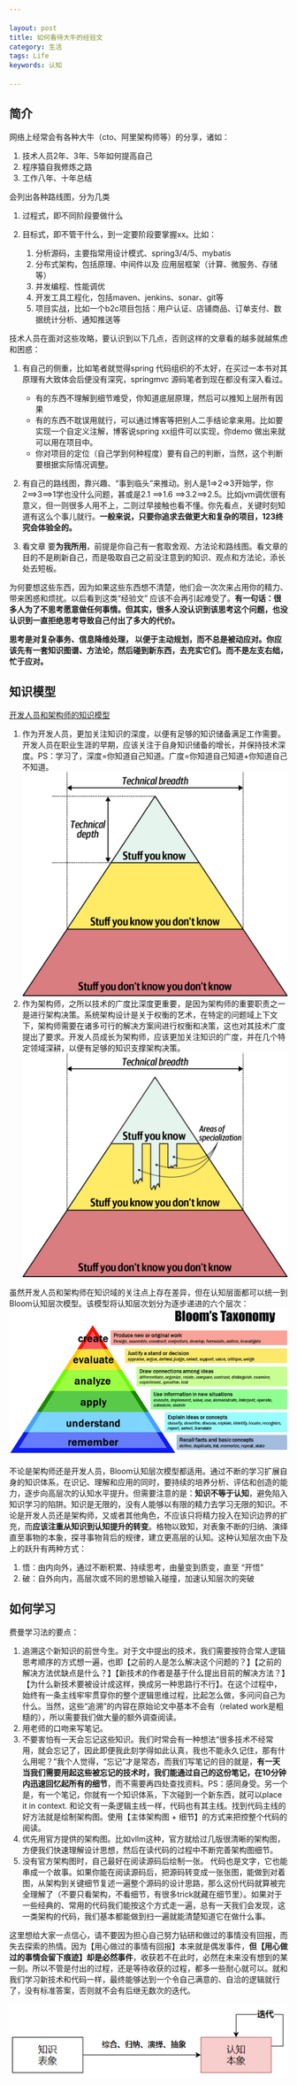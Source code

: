 ```yaml
---

layout: post
title: 如何看待大牛的经验文
category: 生活
tags: Life
keywords: 认知

---
```


## 简介

网络上经常会有各种大牛（cto、阿里架构师等）的分享，诸如：

1. 技术人员2年、3年、5年如何提高自己
2. 程序猿自我修炼之路
3. 工作八年、十年总结

会列出各种路线图，分为几类

1. 过程式，即不同阶段要做什么
2. 目标式，即不管干什么，到一定要阶段要掌握xx。比如：

	1. 分析源码，主要指常用设计模式、spring3/4/5、mybatis
	2. 分布式架构，包括原理、中间件以及 应用层框架（计算、微服务、存储等）
	3. 并发编程、性能调优
	4. 开发工具工程化，包括maven、jenkins、sonar、git等
	5. 项目实战，比如一个b2c项目包括：用户认证、店铺商品、订单支付、数据统计分析、通知推送等

技术人员在面对这些攻略，要认识到以下几点，否则这样的文章看的越多就越焦虑和困惑：

1. 有自己的侧重，比如笔者就觉得spring 代码组织的不太好，在买过一本书对其原理有大致体会后便没有深究，springmvc 源码笔者到现在都没有深入看过。

	* 有的东西不理解到细节难受，你知道底层原理，然后可以推知上层所有因果
	* 有的东西不耽误用就行，可以通过博客等把别人二手结论拿来用。比如要实现一个自定义注解，博客说spring xx组件可以实现，你demo 做出来就可以用在项目中。
	* 你对项目的定位（自己学到何种程度）要有自己的判断，当然，这个判断要根据实际情况调整。
2. 有自己的路线图，靠兴趣、“事到临头”来推动。别人是1=>2=>3开始学，你2==>3==>1学也没什么问题，甚或是2.1 ==>1.6 ==>3.2==>2.5。比如jvm调优很有意义，但一则很多人用不上，二则过早接触也看不懂。你先看点，关键时刻知道有这么个事儿就行。**一般来说，只要你追求去做更大和复杂的项目，123终究会体验全的。**
3. 看文章 要**为我所用**，前提是你自己有一套取舍观、方法论和路线图。看文章的目的不是刷新自己，而是吸取自己之前没注意到的知识、观点和方法论，添长处去短板。

为何要想这些东西，因为如果这些东西想不清楚，他们会一次次来占用你的精力、带来困惑和烦扰。以后看到这类“经验文” 应该不会再引起难受了。**有一句话：很多人为了不思考愿意做任何事情。但其实，很多人没认识到该思考这个问题，也没认识到一直拒绝思考导致自己付出了多大的代价。**

**思考是对复杂事务、信息降维处理， 以便于主动规划，而不总是被动应对。你应该先有一套知识图谱、方法论，然后碰到新东西，去充实它们。而不是左支右绌，忙于应对。**

## 知识模型

[开发人员和架构师的知识模型](https://mp.weixin.qq.com/s/C8o7emsIzm7eOoBqWUjbyQ)
1. 作为开发人员，更加关注知识的深度，以便有足够的知识储备满足工作需要。开发人员在职业生涯的早期，应该关注于自身知识储备的增长，并保持技术深度。PS：学习了，深度=你知道自己知道。广度=你知道自己知道+你知道自己不知道。
	![](/public/upload/life/developer_breadth_depth.jpg)
2. 作为架构师，之所以技术的广度比深度更重要，是因为架构师的重要职责之一是进行架构决策。系统架构设计是关于权衡的艺术，在特定的问题域上下文下，架构师需要在诸多可行的解决方案间进行权衡和决策，这也对其技术广度提出了要求。开发人员成长为架构师，应该更加关注知识的广度，并在几个特定领域深耕，以便有足够的知识支撑架构决策。
	![](/public/upload/life/architecture_breadth_depth.jpg)

虽然开发人员和架构师在知识域的关注点上存在差异，但在认知层面都可以统一到Bloom认知层次模型。该模型将认知层次划分为逐步递进的六个层次：
![](/public/upload/life/bloom_taxonomy.jpg)

不论是架构师还是开发人员，Bloom认知层次模型都适用。通过不断的学习扩展自身的知识体系，在识记、理解和应用的同时，要持续的培养分析、评估和创造的能力，逐步向高层次的认知水平提升。但需要注意的是：**知识不等于认知**，避免陷入知识学习的陷阱。知识是无限的，没有人能够以有限的精力去学习无限的知识。不论是开发人员还是架构师，又或者其他角色，不应该只将精力投入在知识边界的扩充，而**应该注重从知识到认知提升的转变**。格物以致知，对表象不断的归纳、演绎直至事物的本象，探寻事物背后的规律，建立更高层的认知。这种认知层次由下及上的跃升有两种方式：
1. 悟：由内向外，通过不断积累、持续思考，由量变到质变，直至 “开悟”
2. 破：自外向内，高层次或不同的思想输入碰撞，加速认知层次的突破

## 如何学习

费曼学习法的要点：
1. 追溯这个新知识的前世今生。对于文中提出的技术，我们需要按符合常人逻辑思考顺序的方式想一遍，也即【之前的人是怎么解决这个问题的？】【之前的解决方法优缺点是什么？】【新技术的作者是基于什么提出目前的解决方法？】【为什么新技术要被设计成这样，换成另一种思路行不行】。在这个过程中，始终有一条主线牢牢贯穿你的整个逻辑思维过程，比起怎么做，多问问自己为什么。当然，这些“追溯”的内容在原始论文中基本不会有（related work是粗糙的），所以需要我们做大量的额外调查阅读。
2. 用老师的口吻来写笔记。
3. 不要害怕有一天会忘记这些知识。我们时常会有一种想法“很多技术不经常用，就会忘记了，因此即便我此刻学得如此认真，我也不能永久记住，那有什么用呢？”我个人觉得，“忘记”才是常态，而我们写笔记的目的就是，**有一天当我们需要用起这些被忘记的技术时，我们能通过自己的这份笔记，在10分钟内迅速回忆起所有的细节**，而不需要再四处查找资料。PS：感同身受。另一个是，有一个笔记，你就有一个知识体系，下次碰到一个新东西，就可以place it in context.
和论文有一条逻辑主线一样，代码也有其主线。找到代码主线的好方法就是绘制架构图。使用【主体架构图 + 细节】的方式来把控整个代码的阅读。
1. 优先用官方提供的架构图。比如vllm这种，官方就给过几版很清晰的架构图，方便我们快速理解设计思想，然后在读代码的过程中不断完善架构图细节。
2. 没有官方架构图时，自己最好在阅读源码后绘制一张。
代码也是文字，它也能串成一个故事。如果你能在阅读源码后，把源码转变成一张张图，能做到对着图，从架构到关键细节复述一遍整个源码的设计思路，那么这份代码就算被完全理解了（不要只看架构，不看细节，有很多trick就藏在细节里）。如果对于一些经典的、常用的代码我们能按这个方式走一遍，总有一天我们会发现，这一类架构的代码，我们基本都能做到扫一遍就能清楚知道它在做什么事。

这里想给大家一点信心，请不要因为担心自己努力钻研和做过的事情没有回报，而失去探索的热情。因为【用心做过的事情有回报】本来就是偶发事件，**但【用心做过的事情会留下痕迹】却是必然事件**，收获若不在此时，必然在未来没有想到的某一刻。所以不管是付出的过程，还是等待收获的过程，都多一些耐心就可以。就和我们学习新技术和代码一样，最终能够达到一个令自己满意的、自洽的逻辑就行了，没有标准答案，否则就不会有后继无数次的迭代。

![](/public/upload/life/knowledge_recognize.jpg)

